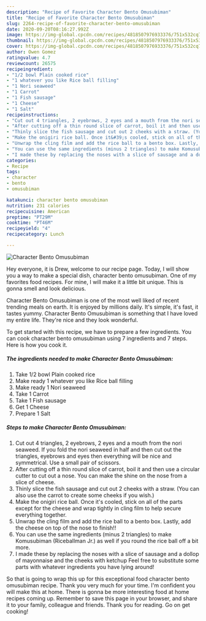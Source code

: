 ```yaml
---
description: "Recipe of Favorite Character Bento Omusubiman"
title: "Recipe of Favorite Character Bento Omusubiman"
slug: 2264-recipe-of-favorite-character-bento-omusubiman
date: 2020-09-20T08:16:27.992Z
image: https://img-global.cpcdn.com/recipes/4818507976933376/751x532cq70/character-bento-omusubiman-recipe-main-photo.jpg
thumbnail: https://img-global.cpcdn.com/recipes/4818507976933376/751x532cq70/character-bento-omusubiman-recipe-main-photo.jpg
cover: https://img-global.cpcdn.com/recipes/4818507976933376/751x532cq70/character-bento-omusubiman-recipe-main-photo.jpg
author: Owen Gomez
ratingvalue: 4.7
reviewcount: 26575
recipeingredient:
- "1/2 bowl Plain cooked rice"
- "1 whatever you like Rice ball filling"
- "1 Nori seaweed"
- "1 Carrot"
- "1 Fish sausage"
- "1 Cheese"
- "1 Salt"
recipeinstructions:
- "Cut out 4 triangles, 2 eyebrows, 2 eyes and a mouth from the nori seaweed. If you fold the nori seaweed in half and then cut out the triangles, eyebrows and eyes then everything will be nice and symmetrical. Use a small pair of scissors."
- "After cutting off a thin round slice of carrot, boil it and then use a circular cutter to cut out a nose. You can make the shine on the nose from a slice of cheese."
- "Thinly slice the fish sausage and cut out 2 cheeks with a straw. (You can also use the carrot to create some cheeks if you wish.)"
- "Make the onigiri rice ball. Once it&#39;s cooled, stick on all of the parts except for the cheese and wrap tightly in cling film to help secure everything together."
- "Unwrap the cling film and add the rice ball to a bento box. Lastly, add the cheese on top of the nose to finish!!"
- "You can use the same ingredients (minus 2 triangles) to make Komusubiman (Riceballman Jr.) as well if you round the rice ball off a bit more."
- "I made these by replacing the noses with a slice of sausage and a dollop of mayonnaise and the cheeks with ketchup Feel free to substitute some parts with whatever ingredients you have lying around!"
categories:
- Recipe
tags:
- character
- bento
- omusubiman

katakunci: character bento omusubiman 
nutrition: 231 calories
recipecuisine: American
preptime: "PT29M"
cooktime: "PT46M"
recipeyield: "4"
recipecategory: Lunch

---
```



![Character Bento Omusubiman](https://img-global.cpcdn.com/recipes/4818507976933376/751x532cq70/character-bento-omusubiman-recipe-main-photo.jpg)

Hey everyone, it is Drew, welcome to our recipe page. Today, I will show you a way to make a special dish, character bento omusubiman. One of my favorites food recipes. For mine, I will make it a little bit unique. This is gonna smell and look delicious.

Character Bento Omusubiman is one of the most well liked of recent trending meals on earth. It is enjoyed by millions daily. It's simple, it's fast, it tastes yummy. Character Bento Omusubiman is something that I have loved my entire life. They're nice and they look wonderful.




To get started with this recipe, we have to prepare a few ingredients. You can cook character bento omusubiman using 7 ingredients and 7 steps. Here is how you cook it.

<!--inarticleads1-->

##### The ingredients needed to make Character Bento Omusubiman:

1. Take 1/2 bowl Plain cooked rice
1. Make ready 1 whatever you like Rice ball filling
1. Make ready 1 Nori seaweed
1. Take 1 Carrot
1. Take 1 Fish sausage
1. Get 1 Cheese
1. Prepare 1 Salt




<!--inarticleads2-->

##### Steps to make Character Bento Omusubiman:

1. Cut out 4 triangles, 2 eyebrows, 2 eyes and a mouth from the nori seaweed. If you fold the nori seaweed in half and then cut out the triangles, eyebrows and eyes then everything will be nice and symmetrical. Use a small pair of scissors.
1. After cutting off a thin round slice of carrot, boil it and then use a circular cutter to cut out a nose. You can make the shine on the nose from a slice of cheese.
1. Thinly slice the fish sausage and cut out 2 cheeks with a straw. (You can also use the carrot to create some cheeks if you wish.)
1. Make the onigiri rice ball. Once it&#39;s cooled, stick on all of the parts except for the cheese and wrap tightly in cling film to help secure everything together.
1. Unwrap the cling film and add the rice ball to a bento box. Lastly, add the cheese on top of the nose to finish!!
1. You can use the same ingredients (minus 2 triangles) to make Komusubiman (Riceballman Jr.) as well if you round the rice ball off a bit more.
1. I made these by replacing the noses with a slice of sausage and a dollop of mayonnaise and the cheeks with ketchup Feel free to substitute some parts with whatever ingredients you have lying around!




So that is going to wrap this up for this exceptional food character bento omusubiman recipe. Thank you very much for your time. I'm confident you will make this at home. There is gonna be more interesting food at home recipes coming up. Remember to save this page in your browser, and share it to your family, colleague and friends. Thank you for reading. Go on get cooking!
